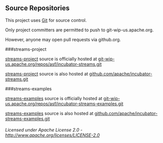 ## Source Repositories

This project uses [Git](http://git.org/ "Git") for source control.

Only project committers are permitted to push to git-wip-us.apache.org.

However, anyone may open pull requests via github.org.

###streams-project

[streams-project](http://streams.incubator.apache.org/site/0.2-incubating/streams-project "streams-project") source is officially hosted at [git-wip-us.apache.org/repos/asf/incubator-streams.git](https://git-wip-us.apache.org/repos/asf/incubator-streams.git "https://git-wip-us.apache.org/repos/asf/incubator-streams.git")

[streams-project](index.html "streams-project") source is also hosted at [github.com/apache/incubator-streams.git](https://github.com/apache/incubator-streams.git "https://github.com/apache/incubator-streams.git")

###streams-examples

[streams-examples](http://streams.incubator.apache.org/site/0.2-incubating/streams-project "streams-examples") source is officially hosted at [git-wip-us.apache.org/repos/asf/incubator-streams-examples.git](https://git-wip-us.apache.org/repos/asf/incubator-streams-examples.git "https://git-wip-us.apache.org/repos/asf/incubator-streams-examples.git")

[streams-examples](http://streams.incubator.apache.org/site/0.2-incubating/streams-project "streams-examples") source is also hosted at [github.com/apache/incubator-streams-examples.git](https://github.com/apache/incubator-streams-examples.git "https://github.com/apache/incubator-streams-examples.git")

###### Licensed under Apache License 2.0 - http://www.apache.org/licenses/LICENSE-2.0
